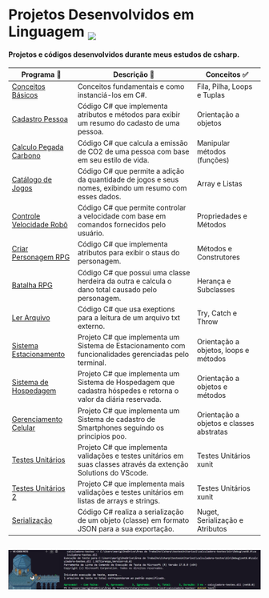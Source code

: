 # Projetos Desenvolvidos em Linguagem <img src="https://hermes.dio.me/skills/21020ed4-299a-4e76-8cf2-86c38502b4b4.png" height=40 style="vertical-align: text-bottom;">

#### Projetos e códigos desenvolvidos durante meus estudos de csharp.

| Programa 👾                                                                                                            | Descrição 🤖                                                                                                     | Conceitos ✅                             |
| ---------------------------------------------------------------------------------------------------------------------- | ---------------------------------------------------------------------------------------------------------------- | ---------------------------------------- |
| [Conceitos Básicos](https://github.com/maalcantara/projetos-csharp/tree/main/Conceitos%20B%C3%A1sicos)                 | Conceitos fundamentais e como instanciá-los em C#.                                                               | Fila, Pilha, Loops e Tuplas              |
| [Cadastro Pessoa](https://github.com/maalcantara/projetos-csharp/tree/main/Cadastro%20Pessoa)                          | Código C# que implementa atributos e métodos para exibir um resumo do cadasto de uma pessoa.                     | Orientação a objetos                     |
| [Calculo Pegada Carbono](https://github.com/maalcantara/projetos-csharp/tree/main/C%C3%A1lculo%20Pegada%20Carbono)     | Código C# que calcula a emissão de CO2 de uma pessoa com base em seu estilo de vida.                             | Manipular métodos (funções)              |
| [Catálogo de Jogos](https://github.com/maalcantara/projetos-csharp/tree/main/Cat%C3%A1logo%20de%20Jogos)               | Código C# que permite a adição da quantidade de jogos e seus nomes, exibindo um resumo com esses dados.          | Array e Listas                           |
| [Controle Velocidade Robô](https://github.com/maalcantara/projetos-csharp/tree/main/Controle%20Velocidade%20Rob%C3%B4) | Código C# que permite controlar a velocidade com base em comandos fornecidos pelo usuário.                       | Propriedades e Métodos                   |
| [Criar Personagem RPG](https://github.com/maalcantara/projetos-csharp/tree/main/Criar%20Personagem%20RPG)              | Código C# que implementa atributos para exibir o staus do personagem.                                            | Métodos e Construtores                   |
| [Batalha RPG](https://github.com/maalcantara/projetos-csharp/tree/main/Batalha%20RPG)                                  | Código C# que possui uma classe herdeira da outra e calcula o dano total causado pelo personagem.                | Herança e Subclasses                     |
| [Ler Arquivo](https://github.com/maalcantara/projetos-csharp/tree/main/Ler-Arquivo)                                    | Código C# que usa exeptions para a leitura de um arquivo txt externo.                                            | Try, Catch e Throw                       |
| [Sistema Estacionamento](https://github.com/maalcantara/projetos-csharp/tree/main/SistemaEstacionamento)               | Projeto C# que implementa um Sistema de Estacionamento com funcionalidades gerenciadas pelo terminal.            | Orientação a objetos, loops e métodos    |
| [Sistema de Hospedagem](https://github.com/maalcantara/projetos-csharp/tree/main/Sistema%20de%20Hospedagem)            | Projeto C# que implementa um Sistema de Hospedagem que cadastra hóspedes e retorna o valor da diária reservada.  | Orientação a objetos e métodos           |
| [Gerenciamento Celular](https://github.com/maalcantara/projetos-csharp/tree/main/Gerenciamento%20Celular)              | Projeto C# que implementa um Sistema de cadastro de Smartphones seguindo os principios poo.                      | Orientação a objetos e classes abstratas |
| [Testes Unitários](https://github.com/maalcantara/projetos-csharp/tree/main/Testes%20Unit%C3%A1rios)                   | Projeto C# que implementa validações e testes unitários em suas classes através da extenção Solutions do VScode. | Testes Unitários xunit                   |
| [Testes Unitários 2](https://github.com/maalcantara/projetos-csharp/tree/main/Testes%20Unit%C3%A1rios)                 | Projeto C# que implementa mais validações e testes unitários em listas de arrays e strings.                      | Testes Unitários xunit                   |
| [Serialização](https://github.com/maalcantara/projetos-csharp/tree/main/Serializa%C3%A7%C3%A3o)                        | Código C# realiza a serialização de um objeto (classe) em formato JSON para a sua exportação.                    | Nuget, Serialização e Atributos          |

##

![teminal de testes](SistemaEstacionamento/images/terminal1.png)
